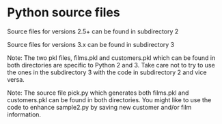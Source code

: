 # Python source files

Source files for versions 2.5+ can be found in subdirectory 2

Source files for versions 3.x can be found in subdirectory 3

Note: The two pkl files, films.pkl and customers.pkl which can be found in both directories are specific to Python 2 and 3. Take care not to try to use the ones in the subdirectory 3 with the code in subdirectory 2 and vice versa.

Note: The source file pick.py which generates both films.pkl and customers.pkl can be found in both directories. You might like to use the code to enhance sample2.py by saving new customer and/or film information.
